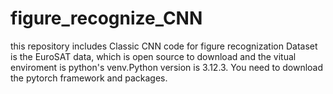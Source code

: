 # figure_recognize_CNN
this repository includes Classic CNN code for figure recognization
Dataset is the EuroSAT data, which is open source to download and the vitual enviroment is python's venv.Python version is 3.12.3.
You need to download the pytorch framework and packages.

